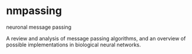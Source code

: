 # nmpassing
neuronal message passing

A review and analysis of message passing algorithms, and an overview of possible implementations in biological neural networks.
